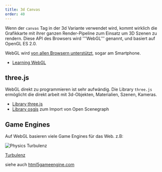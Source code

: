 ```yaml
---
title: 3d Canvas
order: 40
---
```



Wenn der `canvas` Tag in der 3d Variante verwendet wird,
kommt wirklich die Grafikkarte mit ihrer ganzen Render-Pipeline zum Einsatz
um 3D Szenen zu rendern. Diese API des Browsers wird
'''WebGL''' genannt, und basiert auf  OpenGL ES 2.0.

WebGL wird [von allen Browsern unterstützt](http://caniuse.com/#feat=webgl),
sogar am Smartphone.

* [Learning WebGL](http://learningwebgl.com/blog/?page_id=1217)

## three.js ##

WebGL direkt zu programmieren ist sehr aufwändig. Die Library `three.js`
ermöglicht die direkt arbeit mit 3d-Objekten, Materialien, Szenen, Kameras.

<canvas id="my_canvas" width="500" height="500"></canvas>
<script src="https://cdnjs.cloudflare.com/ajax/libs/three.js/r77/three.js"></script>
<script src="/images/cube.js"></script>

* [Library three.js](http://blog.teamtreehouse.com/the-beginners-guide-to-three-js)
* [Library osgjs](https://github.com/cedricpinson/osgjs) zum Import von Open Scenegraph

## Game Engines ##

Auf WebGL basieren viele Game Engines für das Web. z.B:

![Physics Turbulenz](/images/turbulenz.png)

[Turbulenz](http://biz.turbulenz.com/developers)


siehe auch [html5gameengine.com](https://html5gameengine.com/tag/webgl)



